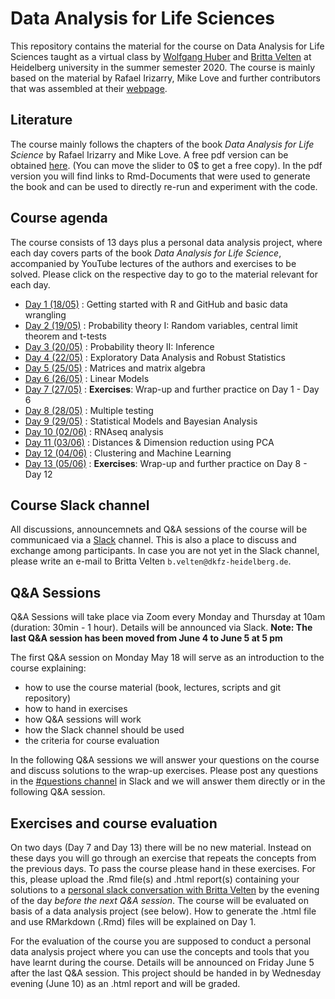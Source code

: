 # Data Analysis for Life Sciences 
This repository contains the material for the course on Data Analysis for Life Sciences taught as a virtual class by [Wolfgang Huber](https://www.huber.embl.de) and [Britta Velten](https://github.com/bv2) at Heidelberg university in the summer semester 2020. The course is mainly based on the material by Rafael Irizarry, Mike Love and further contributors that was assembled at their [webpage](https://rafalab.github.io/pages/harvardx.html).

## Literature
The course mainly follows the chapters of the book *Data Analysis for Life Science* by Rafael Irizarry and Mike Love. A free pdf version can be obtained [here](https://leanpub.com/dataanalysisforthelifesciences). (You can move the slider to 0$ to get a free copy). In the pdf version you will find links to Rmd-Documents that were used to generate the book and can be used to directly re-run and experiment with the code.


## Course agenda
The course consists of 13 days plus a personal data analysis project, where each day covers parts of the book *Data Analysis for Life Science*, accompanied by YouTube lectures of the authors and exercises to be solved. Please click on the respective day to go to the material relevant for each day.

* [Day 1 (18/05)](material/day1/) :  Getting started with R and GitHub and basic data wrangling
* [Day 2 (19/05)](material/day2/) : Probability theory I: Random variables, central limit theorem and t-tests 
* [Day 3 (20/05)](material/day3/) : Probability theory II: Inference
* [Day 4 (22/05)](material/day4/) : Exploratory Data Analysis and Robust Statistics
* [Day 5 (25/05)](material/day5/) : Matrices and matrix algebra
* [Day 6 (26/05)](material/day6/) : Linear Models
* [Day 7 (27/05)](material/day7/) : **Exercises**: Wrap-up and further practice on Day 1 - Day 6
* [Day 8 (28/05)](material/day8/) : Multiple testing
* [Day 9 (29/05)](material/day9/) : Statistical Models and Bayesian Analysis 
* [Day 10 (02/06)](material/day10/) : RNAseq analysis
* [Day 11 (03/06)](material/day11/) : Distances & Dimension reduction using PCA
* [Day 12 (04/06)](material/day12/) : Clustering and Machine Learning 
* [Day 13 (05/06)](material/day13/) : **Exercises**:  Wrap-up and further practice on Day 8 - Day 12


## Course Slack channel
All discussions, announcemnets and Q&A sessions of the course will be communicaed via a [Slack](https://slack.com) channel. This is also a place to discuss and exchange among participants. In case you are not yet in the Slack channel, please write an e-mail to Britta Velten `b.velten@dkfz-heidelberg.de`.

## Q&A Sessions
Q&A Sessions will take place via Zoom every Monday and Thursday at 10am (duration: 30min - 1 hour). Details will be announced via Slack.
**Note: The last Q&A session has been moved from June 4 to June 5 at 5 pm** 

The first Q&A session on Monday May 18 will serve as an introduction to the course explaining:

- how to use the course material (book, lectures, scripts and git repository)
- how to hand in exercises
- how Q&A sessions will work
- how the Slack channel should be used
- the criteria for course evaluation

In the following Q&A sessions we will answer your questions on the course and discuss solutions to the wrap-up exercises. Please post any questions in the  [#questions channel](https://dataanalysis4-xqg7747.slack.com/archives/C012RP3781H) in Slack and we will answer them directly or in the following Q&A session.

## Exercises and course evaluation
On two days (Day 7 and Day 13) there will be no new material. Instead on these days you will go through an exercise that repeats the concepts from the previous days. To pass the course please hand in these exercises. For this, please upload the .Rmd file(s) and .html report(s) containing your solutions to a [personal slack conversation with Britta Velten](https://dataanalysis4-xqg7747.slack.com/archives/D012Q4UHDGV) by the evening of the day *before the next Q&A session*. The course will be evaluated on basis of a data analysis project (see below). How to generate the .html file and use RMarkdown (.Rmd) files will be explained on Day 1. 

For the evaluation of the course you are supposed to conduct a personal data analysis project where you can use the concepts and tools that you have learnt during the course. Details will be announced on Friday June 5 after the last Q&A session. This project should be handed in by Wednesday evening (June 10) as an .html report and will be graded.
